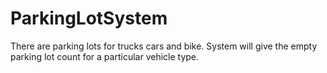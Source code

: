 # ParkingLotSystem
 There are parking lots for trucks cars and bike. System will give the empty parking lot count for a particular vehicle type. 
